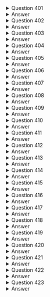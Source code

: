 <details>
  <summary>Question 401</summary>

A company wants to use the AWS Cloud to make an existing application highly available and resilient. The current version of the application resides in the company's data center. The application recently experienced data loss after a database server crashed because of an unexpected power outage. The company needs a solution that avoids any single points of failure. The solution must give the application the ability to scale to meet user demand.

Which solution will meet these requirements?

-   [ ] A. Deploy the application servers by using Amazon EC2 instances in an Auto Scaling group across multiple Availability Zones. Use an Amazon RDS DB instance in a Multi-AZ configuration.
-   [ ] B. Deploy the application servers by using Amazon EC2 instances in an Auto Scaling group in a single Availability Zone. Deploy the database on an EC2 instance. Enable EC2 Auto Recovery.
-   [ ] C. Deploy the application servers by using Amazon EC2 instances in an Auto Scaling group across multiple Availability Zones. Use an Amazon RDS DB instance with a read replica in a single Availability Zone. Promote the read replica to replace the primary DB instance if the primary DB instance fails.
-   [ ] D. Deploy the application servers by using Amazon EC2 instances in an Auto Scaling group across multiple Availability Zones. Deploy the primary and secondary database servers on EC2 instances across multiple Availability Zones. Use Amazon Elastic Block Store (Amazon EBS) Multi-Attach to create shared storage between the instances.
</details>
<details>
  <summary>Answer</summary>

-   [ ] A. Deploy the application servers by using Amazon EC2 instances in an Auto Scaling group across multiple Availability Zones. Use an Amazon RDS DB instance in a Multi-AZ configuration.

Why these are the correct answers:

A. Deploy the application servers by using Amazon EC2 instances in an Auto Scaling group across multiple Availability Zones. Use an Amazon RDS DB instance in a Multi-AZ configuration.

-   [ ]   Auto Scaling groups across multiple Availability Zones provide high availability and scalability for the application servers.
-   [ ]   Amazon RDS Multi-AZ configuration ensures database availability and failover capability, avoiding a single point of failure.

Why are the other answers wrong?

-   [ ]   B. Using Auto Scaling in a single Availability Zone does not provide high availability. EC2 Auto Recovery only recovers individual instances, not Availability Zone failures.
-   [ ]   C. A single read replica does not provide automatic failover for write operations. Manual promotion adds complexity and potential downtime.
-   [ ]   D. Deploying the database on EC2 instances increases management overhead. EBS Multi-Attach has limitations and is not suitable for all database workloads.

Therefore, using Auto Scaling across Availability Zones and Amazon RDS Multi-AZ is the most appropriate solution.
</details>
<details>
  <summary>Question 402</summary>

A company needs to ingest and handle large amounts of streaming data that its application generates. The application runs on Amazon EC2 instances and sends data to Amazon Kinesis Data Streams, which is configured with default settings. Every other day, the application consumes the data and writes the data to an Amazon S3 bucket for business intelligence (BI) processing. The company observes that Amazon S3 is not receiving all the data that the application sends to Kinesis Data Streams. What should a solutions architect do to resolve this issue?

-   [ ] A. Update the Kinesis Data Streams default settings by modifying the data retention period.
-   [ ] B. Update the application to use the Kinesis Producer Library (KPL) to send the data to Kinesis Data Streams.
-   [ ] C. Update the number of Kinesis shards to handle the throughput of the data that is sent to Kinesis Data Streams.
-   [ ] D. Turn on S3 Versioning within the S3 bucket to preserve every version of every object that is ingested in the S3 bucket.
</details>
<details>
  <summary>Answer</summary>

-   [ ] A. Update the Kinesis Data Streams default settings by modifying the data retention period.

Why these are the correct answers:

A. Update the Kinesis Data Streams default settings by modifying the data retention period.

-   [ ]   Kinesis Data Streams has a default data retention period of 24 hours.
-   [ ]   If the application consumes the data every other day (every 48 hours), the default retention period is insufficient.
-   [ ]   Increasing the retention period ensures that data is available for processing.

Why are the other answers wrong?

-   [ ]   B. The Kinesis Producer Library (KPL) improves throughput but does not directly address data loss due to retention period.
-   [ ]   C. Increasing the number of shards helps with throughput but does not solve the issue of data expiring before it is consumed.
-   [ ]   D. S3 Versioning preserves different versions of objects but does not address data loss in Kinesis Data Streams.

Therefore, modifying the data retention period is the most appropriate solution.
</details>
<details>
  <summary>Question 403</summary>

A developer has an application that uses an AWS Lambda function to upload files to Amazon S3 and needs the required permissions to perform the task. The developer already has an IAM user with valid IAM credentials required for Amazon S3. What should a solutions architect do to grant the permissions?

-   [ ] A. Add required IAM permissions in the resource policy of the Lambda function.
-   [ ] B. Create a signed request using the existing IAM credentials in the Lambda function.
-   [ ] C. Create a new IAM user and use the existing IAM credentials in the Lambda function.
-   [ ] D. Create an IAM execution role with the required permissions and attach the IAM role to the Lambda function.
</details>
<details>
  <summary>Answer</summary>

-   [ ] D. Create an IAM execution role with the required permissions and attach the IAM role to the Lambda function.

Why these are the correct answers:

D. Create an IAM execution role with the required permissions and attach the IAM role to the Lambda function.

-   [ ]   IAM roles provide temporary security credentials to AWS services, such as Lambda functions.
-   [ ]   Attaching an IAM role to the Lambda function grants it the necessary permissions to access S3.
-   [ ]   This is the most secure and recommended way to grant permissions to Lambda functions.

Why are the other answers wrong?

-   [ ]   A. Resource policies are not used to grant permissions to Lambda functions to access other AWS services.
-   [ ]   B. Signed requests use IAM user credentials, which is less secure than using roles.
-   [ ]   C. Creating a new IAM user is unnecessary and does not solve the problem of securely granting permissions.

Therefore, using an IAM execution role is the best practice for granting permissions to Lambda functions.
</details>
<details>
  <summary>Question 404</summary>

A company has deployed a serverless application that invokes an AWS Lambda function when new documents are uploaded to an Amazon S3 bucket. The application uses the Lambda function to process the documents. After a recent marketing campaign, the company noticed that the application did not process many of the documents. What should a solutions architect do to improve the architecture of this application?

-   [ ] A. Set the Lambda function's runtime timeout value to 15 minutes.
-   [ ] B. Configure an S3 bucket replication policy. Stage the documents in the S3 bucket for later processing.
-   [ ] C. Deploy an additional Lambda function. Load balance the processing of the documents across the two Lambda functions.
-   [ ] D. Create an Amazon Simple Queue Service (Amazon SQS) message queue. Send the requests to the queue. Configure the queue as an event source for Lambda.
</details>
<details>
  <summary>Answer</summary>

-   [ ] D. Create an Amazon Simple Queue Service (Amazon SQS) message queue. Send the requests to the queue. Configure the queue as an event source for Lambda.

Why these are the correct answers:

D. Create an Amazon Simple Queue Service (Amazon SQS) message queue. Send the requests to the queue. Configure the queue as an event source for Lambda.

-   [ ]   Amazon SQS decouples the S3 upload process from the Lambda processing.
-   [ ]   SQS queues can buffer incoming requests, ensuring that no documents are lost during high traffic.
-   [ ]   Configuring the queue as an event source for Lambda allows Lambda to process messages from the queue reliably.

Why are the other answers wrong?

-   [ ]   A. Increasing the Lambda timeout might help with individual processing times but does not address the issue of lost documents.
-   [ ]   B. S3 replication is for copying objects between buckets, not for ensuring reliable processing.
-   [ ]   C. Deploying additional Lambda functions without a queue does not prevent document loss during high traffic.

Therefore, using an SQS queue is the most appropriate solution for reliable document processing.
</details>
<details>
  <summary>Question 405</summary>

A solutions architect is designing the architecture for a software demonstration environment. The environment will run on Amazon EC2 instances in an Auto Scaling group behind an Application Load Balancer (ALB). The system will experience significant increases in traffic during working hours but is not required to operate on weekends. Which combination of actions should the solutions architect take to ensure that the system can scale to meet demand? (Choose two.)

-   [ ] A. Use AWS Auto Scaling to adjust the ALB capacity based on request rate.
-   [ ] B. Use AWS Auto Scaling to scale the capacity of the VPC internet gateway.
-   [ ] C. Launch the EC2 instances in multiple AWS Regions to distribute the load across Regions.
-   [ ] D. Use a target tracking scaling policy to scale the Auto Scaling group based on instance CPU utilization.
-   [ ] E. Use scheduled scaling to change the Auto Scaling group minimum, maximum, and desired capacity to zero for weekends. Revert to the default values at the start of the week.
</details>
<details>
  <summary>Answer</summary>

-   [ ] D. Use a target tracking scaling policy to scale the Auto Scaling group based on instance CPU utilization.
-   [ ] E. Use scheduled scaling to change the Auto Scaling group minimum, maximum, and desired capacity to zero for weekends. Revert to the default values at the start of the week.

Why these are the correct answers:

D. Use a target tracking scaling policy to scale the Auto Scaling group based on instance CPU utilization.

-   [ ]   Target tracking scaling policies automatically adjust the number of EC2 instances in response to changes in CPU utilization, ensuring the system can handle increased traffic during working hours.

E. Use scheduled scaling to change the Auto Scaling group minimum, maximum, and desired capacity to zero for weekends. Revert to the default values at the start of the week.

-   [ ]   Scheduled scaling allows you to set the capacity of the Auto Scaling group based on a predictable schedule, such as reducing it to zero on weekends when the system is not in use.

Why are the other answers wrong?

-   [ ]   A. Auto Scaling does not directly adjust ALB capacity. Auto Scaling adjusts the number of EC2 instances behind the ALB.
-   [ ]   B. You cannot scale the capacity of a VPC internet gateway.
-   [ ]   C. Launching EC2 instances in multiple AWS Regions is unnecessary and costly for scaling within working hours.

Therefore, using target tracking and scheduled scaling is the most appropriate solution for this scenario.
</details>
<details>
  <summary>Question 406</summary>

A solutions architect is designing a two-tiered architecture that includes a public subnet and a database subnet. The web servers in the public subnet must be open to the internet on port 443. The Amazon RDS for MySQL DB instance in the database subnet must be accessible only to the web servers on port 3306.

Which combination of steps should the solutions architect take to meet these requirements? (Choose two.)

-   [ ] A. Create a network ACL for the public subnet. Add a rule to deny outbound traffic to 0.0.0.0/0 on port 3306.
-   [ ] B. Create a security group for the DB instance. Add a rule to allow traffic from the public subnet CIDR block on port 3306.
-   [ ] C. Create a security group for the web servers in the public subnet. Add a rule to allow traffic from 0.0.0.0/0 on port 443.
-   [ ] D. Create a security group for the DB instance. Add a rule to allow traffic from the web servers' security group on port 3306.
-   [ ] E. Create a security group for the DB instance. Add a rule to deny all traffic except traffic from the web servers' security group on port 3306.
</details>
<details>
  <summary>Answer</summary>

-   [ ] C. Create a security group for the web servers in the public subnet. Add a rule to allow traffic from 0.0.0.0/0 on port 443.
-   [ ] D. Create a security group for the DB instance. Add a rule to allow traffic from the web servers' security group on port 3306.

Why these are the correct answers:

C. Create a security group for the web servers in the public subnet. Add a rule to allow traffic from 0.0.0.0/0 on port 443.

-   [ ]   Security groups act as a virtual firewall for EC2 instances.
-   [ ]   Allowing inbound traffic from 0.0.0.0/0 on port 443 makes the web servers accessible from the internet.

D. Create a security group for the DB instance. Add a rule to allow traffic from the web servers' security group on port 3306.

-   [ ]   This ensures that only the web servers can access the database, enhancing security.

Why are the other answers wrong?

-   [ ]   A. Network ACLs operate at the subnet level and are less granular than security groups for controlling traffic to specific instances. Denying outbound traffic from the public subnet is not the correct approach.
-   [ ]   B. Allowing traffic from the entire public subnet CIDR block is less secure than allowing traffic only from the web servers' security group.
-   [ ]   E. Denying all traffic except from the web servers' security group is redundant and less clear than simply allowing traffic from that security group.

Therefore, using security groups with appropriate rules is the most secure and effective solution.
</details>
<details>
  <summary>Question 407</summary>

A company is implementing a shared storage solution for a gaming application that is hosted in the AWS Cloud. The company needs the ability to use Lustre clients to access data. The solution must be fully managed. Which solution meets these requirements?

-   [ ] A. Create an AWS DataSync task that shares the data as a mountable file system. Mount the file system to the application server.
-   [ ] B. Create an AWS Storage Gateway file gateway. Create a file share that uses the required client protocol. Connect the application server to the file share.
-   [ ] C. Create an Amazon Elastic File System (Amazon EFS) file system, and configure it to support Lustre. Attach the file system to the origin server. Connect the application server to the file system.
-   [ ] D. Create an Amazon FSx for Lustre file system. Attach the file system to the origin server. Connect the application server to the file system.
</details>
<details>
  <summary>Answer</summary>

-   [ ] D. Create an Amazon FSx for Lustre file system. Attach the file system to the origin server. Connect the application server to the file system.

Why these are the correct answers:

D. Create an Amazon FSx for Lustre file system. Attach the file system to the origin server. Connect the application server to the file system.

-   [ ]   Amazon FSx for Lustre is a fully managed file system optimized for compute-intensive workloads that require high performance and POSIX compliance.
-   [ ]   It supports the Lustre file system, meeting the requirement for Lustre clients.

Why are the other answers wrong?

-   [ ]   A. AWS DataSync is a data transfer service, not a file system.
-   [ ]   B. AWS Storage Gateway provides file interfaces to cloud storage but does not support Lustre.
-   [ ]   C. Amazon EFS does not support the Lustre protocol.

Therefore, Amazon FSx for Lustre is the most appropriate solution for a fully managed, high-performance file system with Lustre client support.
</details>
<details>
  <summary>Question 408</summary>

A company runs an application that receives data from thousands of geographically dispersed remote devices that use UDP. The application processes the data immediately and sends a message back to the device if necessary. No data is stored. The company needs a solution that minimizes latency for the data transmission from the devices. The solution also must provide rapid failover to another AWS Region.

Which solution will meet these requirements?

-   [ ] A. Configure an Amazon Route 53 failover routing policy. Create a Network Load Balancer (NLB) in each of the two Regions. Configure the NLB to invoke an AWS Lambda function to process the data.
-   [ ] B. Use AWS Global Accelerator. Create a Network Load Balancer (NLB) in each of the two Regions as an endpoint. Create an Amazon Elastic Container Service (Amazon ECS) cluster with the Fargate launch type. Create an ECS service on the cluster. Set the ECS service as the target for the NLProcess the data in Amazon ECS.
-   [ ] C. Use AWS Global Accelerator. Create an Application Load Balancer (ALB) in each of the two Regions as an endpoint. Create an Amazon Elastic Container Service (Amazon ECS) cluster with the Fargate launch type. Create an ECS service on the cluster. Set the ECS service as the target for the ALB. Process the data in Amazon ECS.
-   [ ] D. Configure an Amazon Route 53 failover routing policy. Create an Application Load Balancer (ALB) in each of the two Regions. Create an Amazon Elastic Container Service (Amazon ECS) cluster with the Fargate launch type. Create an ECS service on the cluster. Set the ECS service as the target for the ALB. Process the data in Amazon ECS.
</details>
<details>
  <summary>Answer</summary>

-   [ ] B. Use AWS Global Accelerator. Create a Network Load Balancer (NLB) in each of the two Regions as an endpoint. Create an Amazon Elastic Container Service (Amazon ECS) cluster with the Fargate launch type. Create an ECS service on the cluster. Set the ECS service as the target for the NLProcess the data in Amazon ECS.

Why these are the correct answers:

B. Use AWS Global Accelerator. Create a Network Load Balancer (NLB) in each of the two Regions as an endpoint. Create an Amazon Elastic Container Service (Amazon ECS) cluster with the Fargate launch type. Create an ECS service on the cluster. Set the ECS service as the target for the NLProcess the data in Amazon ECS.

-   [ ]   AWS Global Accelerator minimizes latency by using the AWS global network to optimize the path from the remote devices to the application.
-   [ ]   Network Load Balancers (NLBs) are designed for high-performance, low-latency traffic and support UDP.
-   [ ]   Amazon ECS with Fargate provides a scalable and serverless container orchestration platform.
-   [ ]   This combination provides low latency and rapid failover.

Why are the other answers wrong?

-   [ ]   A. Route 53 failover routing is for DNS-level failover, which is slower than Global Accelerator for real-time applications. Lambda is not suitable for handling high-volume, continuous UDP traffic.
-   [ ]   C and D. Application Load Balancers (ALBs) are designed for HTTP/HTTPS traffic, not UDP.

Therefore, AWS Global Accelerator with NLBs and ECS Fargate is the most appropriate solution.
</details>
<details>
  <summary>Question 409</summary>

A solutions architect must migrate a Windows Internet Information Services (IIS) web application to AWS. The application currently relies on a file share hosted in the user's on-premises network-attached storage (NAS). The solutions architect has proposed migrating the IIS web servers to Amazon EC2 instances in multiple Availability Zones that are connected to the storage solution, and configuring an Elastic Load Balancer attached to the instances. Which replacement to the on-premises file share is MOST resilient and durable?

-   [ ] A. Migrate the file share to Amazon RDS.
-   [ ] B. Migrate the file share to AWS Storage Gateway.
-   [ ] C. Migrate the file share to Amazon FSx for Windows File Server.
-   [ ] D. Migrate the file share to Amazon Elastic File System (Amazon EFS).
</details>
<details>
  <summary>Answer</summary>

-   [ ] C. Migrate the file share to Amazon FSx for Windows File Server.

Why these are the correct answers:

C. Migrate the file share to Amazon FSx for Windows File Server.

-   [ ]   Amazon FSx for Windows File Server provides a fully managed, highly available, and scalable file storage solution that supports the SMB protocol, which is native to Windows.
-   [ ]   It is designed to be compatible with Windows-based applications and provides the necessary resilience and durability.

Why are the other answers wrong?

-   [ ]   A. Amazon RDS is a database service and not suitable for replacing a file share.
-   [ ]   B. AWS Storage Gateway connects on-premises storage to AWS cloud storage but is not a fully managed file system in the cloud.
-   [ ]   D. Amazon EFS is a file storage service for Linux-based instances and does not natively support the SMB protocol used by Windows applications.

Therefore, Amazon FSx for Windows File Server is the most appropriate replacement for an on-premises Windows file share.
</details>
<details>
  <summary>Question 410</summary>

A company is deploying a new application on Amazon EC2 instances. The application writes data to Amazon Elastic Block Store (Amazon EBS) volumes. The company needs to ensure that all data that is written to the EBS volumes is encrypted at rest. Which solution will meet this requirement?

-   [ ] A. Create an IAM role that specifies EBS encryption. Attach the role to the EC2 instances.
-   [ ] B. Create the EBS volumes as encrypted volumes. Attach the EBS volumes to the EC2 instances.
-   [ ] C. Create an EC2 instance tag that has a key of Encrypt and a value of True. Tag all instances that require encryption at the EBS level.
-   [ ] D. Create an AWS Key Management Service (AWS KMS) key policy that enforces EBS encryption in the account. Ensure that the key policy is active.
</details>
<details>
  <summary>Answer</summary>

-   [ ] B. Create the EBS volumes as encrypted volumes. Attach the EBS volumes to the EC2 instances.

Why these are the correct answers:

B. Create the EBS volumes as encrypted volumes. Attach the EBS volumes to the EC2 instances.

-   [ ]   Encrypting EBS volumes at creation ensures that all data written to the volume is encrypted at rest.
-   [ ]   This is the most direct and effective way to meet the requirement.

Why are the other answers wrong?

-   [ ]   A. IAM roles control access to AWS services but do not enforce EBS encryption.
-   [ ]   C. EC2 instance tags are metadata and do not enforce encryption.
-   [ ]   D. KMS key policies control access to KMS keys but do not enforce EBS encryption.

Therefore, creating encrypted EBS volumes is the correct solution.
</details>

<details>
  <summary>Question 411</summary>

A company has a web application with sporadic usage patterns. There is heavy usage at the beginning of each month, moderate usage at the start of each week, and unpredictable usage during the week. The application consists of a web server and a MySQL database server running inside the data center. The company would like to move the application to the AWS Cloud, and needs to select a cost-effective database platform that will not require database modifications. Which solution will meet these requirements?

-   [ ] A. Amazon DynamoDB
-   [ ] B. Amazon RDS for MySQL
-   [ ] C. MySQL-compatible Amazon Aurora Serverless
-   [ ] D. MySQL deployed on Amazon EC2 in an Auto Scaling group
</details>
<details>
  <summary>Answer</summary>

-   [ ] C. MySQL-compatible Amazon Aurora Serverless

Why these are the correct answers:

C. MySQL-compatible Amazon Aurora Serverless

-   [ ]   Amazon Aurora Serverless automatically starts up, shuts down, and scales database capacity based on application needs.
-   [ ]   It is cost-effective for applications with sporadic usage patterns.
-   [ ]   It is compatible with MySQL, requiring minimal to no database modifications.

Why are the other answers wrong?

-   [ ]   A. Amazon DynamoDB is a NoSQL database and would require significant application modifications.
-   [ ]   B. Amazon RDS for MySQL requires provisioning a specific instance size, which may not be cost-effective for sporadic usage.
-   [ ]   D. Deploying MySQL on Amazon EC2 with Auto Scaling involves managing the database and scaling, increasing operational overhead.

Therefore, Amazon Aurora Serverless is the most suitable and cost-effective solution.
</details>
<details>
  <summary>Question 412</summary>

An image-hosting company stores its objects in Amazon S3 buckets. The company wants to avoid accidental exposure of the objects in the S3 buckets to the public. All S3 objects in the entire AWS account need to remain private. Which solution will meet these requirements?

-   [ ] A. Use Amazon GuardDuty to monitor S3 bucket policies. Create an automatic remediation action rule that uses an AWS Lambda function to remediate any change that makes the objects public.
-   [ ] B. Use AWS Trusted Advisor to find publicly accessible S3 buckets. Configure email notifications in Trusted Advisor when a change is detected. Manually change the S3 bucket policy if it allows public access.
-   [ ] C. Use AWS Resource Access Manager to find publicly accessible S3 buckets. Use Amazon Simple Notification Service (Amazon SNS) to invoke an AWS Lambda function when a change is detected. Deploy a Lambda function that programmatically remediates the change.
-   [ ] D. Use the S3 Block Public Access feature on the account level. Use AWS Organizations to create a service control policy (SCP) that prevents IAM users from changing the setting. Apply the SCP to the account.
</details>
<details>
  <summary>Answer</summary>

-   [ ] D. Use the S3 Block Public Access feature on the account level. Use AWS Organizations to create a service control policy (SCP) that prevents IAM users from changing the setting. Apply the SCP to the account.

Why these are the correct answers:

D. Use the S3 Block Public Access feature on the account level. Use AWS Organizations to create a service control policy (SCP) that prevents IAM users from changing the setting. Apply the SCP to the account.

-   [ ]   S3 Block Public Access at the account level prevents any public access to S3 buckets and objects within that account.
-   [ ]   AWS Organizations service control policies (SCPs) can enforce this setting across all accounts in the organization, preventing users from changing it.
-   [ ]   This solution provides the strongest and most centralized control.

Why are the other answers wrong?

-   [ ]   A, B, and C. These solutions involve monitoring and remediation, which are reactive rather than preventative. They also introduce operational overhead.

Therefore, using S3 Block Public Access with an SCP is the most secure and effective solution to prevent public access.
</details>
<details>
  <summary>Question 413</summary>

An ecommerce company is experiencing an increase in user traffic. The company's store is deployed on Amazon EC2 instances as a two-tier web application consisting of a web tier and a separate database tier. As traffic increases, the company notices that the architecture is causing significant delays in sending timely marketing and order confirmation email to users. The company wants to reduce the time it spends resolving complex email delivery issues and minimize operational overhead. What should a solutions architect do to meet these requirements?

-   [ ] A. Create a separate application tier using EC2 instances dedicated to email processing.
-   [ ] B. Configure the web instance to send email through Amazon Simple Email Service (Amazon SES).
-   [ ] C. Configure the web instance to send email through Amazon Simple Notification Service (Amazon SNS).
-   [ ] D. Create a separate application tier using EC2 instances dedicated to email processing. Place the instances in an Auto Scaling group.
</details>
<details>
  <summary>Answer</summary>

-   [ ] B. Configure the web instance to send email through Amazon Simple Email Service (Amazon SES).

Why these are the correct answers:

B. Configure the web instance to send email through Amazon Simple Email Service (Amazon SES).

-   [ ]   Amazon SES is a cloud-based email sending service that is designed to help digital marketers and application developers send marketing, notification, and transactional emails.
-   [ ]   Offloading email sending to SES reduces the load on the web instances and simplifies email delivery issues.
-   [ ]   This solution minimizes operational overhead by using a managed service.

Why are the other answers wrong?

-   [ ]   A and D. Creating separate EC2 instances or Auto Scaling groups for email processing adds complexity and operational overhead.
-   [ ]   C. Amazon SNS is for sending notifications, not for transactional or marketing emails.

Therefore, using Amazon SES is the most efficient and appropriate solution.
</details>
<details>
  <summary>Question 414</summary>

A company has a business system that generates hundreds of reports each day. The business system saves the reports to a network share in CSV format. The company needs to store this data in the AWS Cloud in near-real time for analysis. Which solution will meet these requirements with the LEAST administrative overhead?

-   [ ] A. Use AWS DataSync to transfer the files to Amazon S3. Create a scheduled task that runs at the end of each day.
-   [ ] B. Create an Amazon S3 File Gateway. Update the business system to use a new network share from the S3 File Gateway.
-   [ ] C. Use AWS DataSync to transfer the files to Amazon S3. Create an application that uses the DataSync API in the automation workflow.
-   [ ] D. Deploy an AWS Transfer for SFTP endpoint. Create a script that checks for new files on the network share and uploads the new files by using SFTP.
</details>
<details>
  <summary>Answer</summary>

-   [ ] B. Create an Amazon S3 File Gateway. Update the business system to use a new network share from the S3 File Gateway.

Why these are the correct answers:

B. Create an Amazon S3 File Gateway. Update the business system to use a new network share from the S3 File Gateway.

-   [ ]   Amazon S3 File Gateway provides a seamless way to access S3 objects as files on a local file system.
-   [ ]   Updating the business system to use this new network share requires minimal changes and reduces administrative overhead.

Why are the other answers wrong?

-   [ ]   A and C. Using AWS DataSync requires additional scheduling or API integration, increasing overhead.
-   [ ]   D. Deploying an SFTP endpoint and creating scripts adds complexity and management overhead.

Therefore, Amazon S3 File Gateway is the simplest and most efficient solution for near-real-time data transfer.
</details>
<details>
  <summary>Question 415</summary>

A company is storing petabytes of data in Amazon S3 Standard. The data is stored in multiple S3 buckets and is accessed with varying frequency. The company does not know access patterns for all the data. The company needs to implement a solution for each S3 bucket to optimize the cost of S3 usage. Which solution will meet these requirements with the MOST operational efficiency?

-   [ ] A. Create an S3 Lifecycle configuration with a rule to transition the objects in the S3 bucket to S3 Intelligent-Tiering.
-   [ ] B. Use the S3 storage class analysis tool to determine the correct tier for each object in the S3 bucket. Move each object to the identified storage tier.
-   [ ] C. Create an S3 Lifecycle configuration with a rule to transition the objects in the S3 bucket to S3 Glacier Instant Retrieval.
-   [ ] D. Create an S3 Lifecycle configuration with a rule to transition the objects in the S3 bucket to S3 One Zone-Infrequent Access (S3 One Zone-IA).
</details>
<details>
  <summary>Answer</summary>

-   [ ] A. Create an S3 Lifecycle configuration with a rule to transition the objects in the S3 bucket to S3 Intelligent-Tiering.

Why these are the correct answers:

A. Create an S3 Lifecycle configuration with a rule to transition the objects in the S3 bucket to S3 Intelligent-Tiering.

-   [ ]   S3 Intelligent-Tiering automatically optimizes storage costs by moving data to the most cost-effective tier based on access patterns.
-   [ ]   It handles objects with varying access frequencies, and using a lifecycle configuration automates this process.

Why are the other answers wrong?

-   [ ]   B. Using the S3 storage class analysis tool and manually moving objects is operationally intensive.
-   [ ]   C. S3 Glacier Instant Retrieval is for archive data with infrequent access, not for data with varying access patterns.
-   [ ]   D. S3 One Zone-IA reduces availability and is not suitable for all data.

Therefore, S3 Intelligent-Tiering is the most efficient solution for cost optimization with unknown access patterns.
</details>
<details>
  <summary>Question 416</summary>

A rapidly growing global ecommerce company is hosting its web application on AWS. The web application includes static content and dynamic content. The website stores online transaction processing (OLTP) data in an Amazon RDS database The website's users are experiencing slow page loads. Which combination of actions should a solutions architect take to resolve this issue? (Choose two.)

-   [ ] A. Configure an Amazon Redshift cluster.
-   [ ] B. Set up an Amazon CloudFront distribution.
-   [ ] C. Host the dynamic web content in Amazon S3.
-   [ ] D. Create a read replica for the RDS DB instance.
-   [ ] E. Configure a Multi-AZ deployment for the RDS DB instance.
</details>
<details>
  <summary>Answer</summary>

-   [ ] B. Set up an Amazon CloudFront distribution.
-   [ ] D. Create a read replica for the RDS DB instance.

Why these are the correct answers:

B. Set up an Amazon CloudFront distribution.

-   [ ]   Amazon CloudFront is a content delivery network (CDN) that can cache static content closer to users, improving load times.

D. Create a read replica for the RDS DB instance.

-   [ ]   A read replica offloads read operations from the primary database, improving database performance.

Why are the other answers wrong?

-   [ ]   A. Amazon Redshift is for data warehousing and analytics, not for improving web application performance.
-   [ ]   C. Hosting dynamic content in S3 is not practical. S3 is for static content.
-   [ ]   E. Multi-AZ deployments improve database availability, not read performance.

Therefore, CloudFront and RDS read replicas are the most appropriate solutions.
</details>
<details>
  <summary>Question 417</summary>

A company uses Amazon EC2 instances and AWS Lambda functions to run its application. The company has VPCs with public subnets and private subnets in its AWS account. The EC2 instances run in a private subnet in one of the VPCs. The Lambda functions need direct network access to the EC2 instances for the application to work. The application will run for at least 1 year. The company expects the number of Lambda functions that the application uses to increase during that time. The company wants to maximize its savings on all application resources and to keep network latency between the services low. Which solution will meet these requirements?

-   [ ] A. Purchase an EC2 Instance Savings Plan Optimize the Lambda functions' duration and memory usage and the number of invocations. Connect the Lambda functions to the private subnet that contains the EC2 instances.
-   [ ] B. Purchase an EC2 Instance Savings Plan Optimize the Lambda functions' duration and memory usage, the number of invocations, and the amount of data that is transferred. Connect the Lambda functions to a public subnet in the same VPC where the EC2 instances run.
-   [ ] C. Purchase a Compute Savings Plan. Optimize the Lambda functions' duration and memory usage, the number of invocations, and the amount of data that is transferred. Connect the Lambda functions to the private subnet that contains the EC2 instances.
-   [ ] D. Purchase a Compute Savings Plan. Optimize the Lambda functions' duration and memory usage, the number of invocations, and the amount of data that is transferred. Keep the Lambda functions in the Lambda service VPC.
</details>
<details>
  <summary>Answer</summary>

-   [ ] C. Purchase a Compute Savings Plan. Optimize the Lambda functions' duration and memory usage, the number of invocations, and the amount of data that is transferred. Connect the Lambda functions to the private subnet that contains the EC2 instances.

Why these are the correct answers:

C. Purchase a Compute Savings Plan. Optimize the Lambda functions' duration and memory usage, the number of invocations, and the amount of data that is transferred. Connect the Lambda functions to the private subnet that contains the EC2 instances.

-   [ ]   Compute Savings Plans offer cost savings for both EC2 and Lambda usage, which is beneficial as the number of Lambda functions increases.
-   [ ]   Optimizing Lambda functions reduces costs.
-   [ ]   Connecting Lambda functions to the private subnet ensures low latency.

Why are the other answers wrong?

-   [ ]   A and B. EC2 Instance Savings Plans are less flexible than Compute Savings Plans, as they do not apply to Lambda costs. Using a public subnet increases security risks.
-   [ ]   D. Keeping Lambda functions in the Lambda service VPC would require a VPC peering or other network connection, increasing latency.

Therefore, Compute Savings Plans and connecting Lambda functions to the private subnet are the most cost-effective and efficient solution.
</details>
<details>
  <summary>Question 418</summary>

A solutions architect needs to allow team members to access Amazon S3 buckets in two different AWS accounts: a development account and a production account. The team currently has access to S3 buckets in the development account by using unique IAM users that are assigned to an IAM group that has appropriate permissions in the account. The solutions architect has created an IAM role in the production account. The role has a policy that grants access to an S3 bucket in the production account. Which solution will meet these requirements while complying with the principle of least privilege?

-   [ ] A. Attach the Administrator Access policy to the development account users.
-   [ ] B. Add the development account as a principal in the trust policy of the role in the production account.
-   [ ] C. Turn off the S3 Block Public Access feature on the S3 bucket in the production account.
-   [ ] D. Create a user in the production account with unique credentials for each team member.
</details>
<details>
  <summary>Answer</summary>

-   [ ] B. Add the development account as a principal in the trust policy of the role in the production account.

Why these are the correct answers:

B. Add the development account as a principal in the trust policy of the role in the production account.

-   [ ]   IAM roles allow users in one AWS account to assume the role in another account, granting them temporary access to resources in that account.
-   [ ]   Adding the development account as a trusted principal allows the team members to assume the role.
-   [ ]   This follows the principle of least privilege by granting only the necessary permissions.

Why are the other answers wrong?

-   [ ]   A. Administrator Access policy grants excessive permissions, violating least privilege.
-   [ ]   C. Turning off S3 Block Public Access increases security risks.
-   [ ]   D. Creating separate users in the production account adds management overhead and does not leverage IAM roles for secure cross-account access.

Therefore, using IAM roles for cross-account access is the most secure and efficient solution.
</details>
<details>
  <summary>Question 419</summary>

A company uses AWS Organizations with all features enabled and runs multiple Amazon EC2 workloads in the ap-southeast-2 Region. The company has a service control policy (SCP) that prevents any resources from being created in any other Region. A security policy requires the company to encrypt all data at rest. An audit discovers that employees have created Amazon Elastic Block Store (Amazon EBS) volumes for EC2 instances without encrypting the volumes. The company wants any new EC2 instances that any IAM user or root user launches in ap-southeast-2 to use encrypted EBS volumes. The company wants a solution that will have minimal effect on employees who create EBS volumes. Which combination of steps will meet these requirements? (Choose two.)

-   [ ] A. In the Amazon EC2 console, select the EBS encryption account attribute and define a default encryption key.
-   [ ] B. Create an IAM permission boundary. Attach the permission boundary to the root organizational unit (OU). Define the boundary to deny the ec2:CreateVolume action when the ec2:Encrypted condition equals false.
-   [ ] C. Create an SCP. Attach the SCP to the root organizational unit (OU). Define the SCP to deny the ec2:CreateVolume action whenthe ec2:Encrypted condition equals false.
-   [ ] D. Update the IAM policies for each account to deny the ec2:CreateVolume action when the ec2:Encrypted condition equals false.
-   [ ] E. In the Organizations management account, specify the Default EBS volume encryption setting.
</details>
<details>
  <summary>Answer</summary>

-   [ ] A. In the Amazon EC2 console, select the EBS encryption account attribute and define a default encryption key.
-   [ ] C. Create an SCP. Attach the SCP to the root organizational unit (OU). Define the SCP to deny the ec2:CreateVolume action whenthe ec2:Encrypted condition equals false.

Why these are the correct answers:

A. In the Amazon EC2 console, select the EBS encryption account attribute and define a default encryption key.

-   [ ]   Setting the default EBS encryption ensures that all new EBS volumes are encrypted by default, minimizing the impact on employees.

C. Create an SCP. Attach the SCP to the root organizational unit (OU). Define the SCP to deny the ec2:CreateVolume action whenthe ec2:Encrypted condition equals false.

-   [ ]   SCPs enforce organizational policies across all accounts in AWS Organizations.
-   [ ]   This prevents IAM users and root users from creating unencrypted EBS volumes.

Why are the other answers wrong?

-   [ ]   B. IAM permission boundaries do not enforce policies across AWS Organizations.
-   [ ]   D. Updating IAM policies in each account is cumbersome and does not provide centralized control.
-   [ ]   E. While setting the Default EBS volume encryption setting is correct, it does not prevent users from disabling encryption, so an SCP is still needed for enforcement.

Therefore, setting the default encryption and using an SCP is the most effective solution.
</details>
<details>
  <summary>Question 420</summary>

A company wants to use an Amazon RDS for PostgreSQL DB cluster to simplify time-consuming database administrative tasks for production database workloads. The company wants to ensure that its database is highly available and will provide automatic failover support in most scenarios in less than 40 seconds. The company wants to offload reads off of the primary instance and keep costs as low as possible. Which solution will meet these requirements?

-   [ ] A. Use an Amazon RDS Multi-AZ DB instance deployment. Create one read replica and point the read workload to the read replica.
-   [ ] B. Use an Amazon RDS Multi-AZ DB duster deployment Create two read replicas and point the read workload to the read replicas.
-   [ ] C. Use an Amazon RDS Multi-AZ DB instance deployment. Point the read workload to the secondary instances in the Multi-AZ pair.
-   [ ] D. Use an Amazon RDS Multi-AZ DB cluster deployment Point the read workload to the reader endpoint.
</details>
<details>
  <summary>Answer</summary>

-   [ ] D. Use an Amazon RDS Multi-AZ DB cluster deployment Point the read workload to the reader endpoint.

Why these are the correct answers:

D. Use an Amazon RDS Multi-AZ DB cluster deployment Point the read workload to the reader endpoint.

-   [ ]   Amazon Aurora PostgreSQL Multi-AZ DB clusters provide high availability and automatic failover.
-   [ ]   Aurora clusters have a reader endpoint that distributes read traffic across Aurora Replicas, offloading the primary instance.
-   [ ]   Aurora's architecture is designed for fast failover.

Why are the other answers wrong?

-   [ ]   A, B, and C. Amazon RDS Multi-AZ DB instances are for high availability, not read scaling. Read replicas are separate instances, and Multi-AZ secondary instances are for failover, not general read traffic.

Therefore, Amazon Aurora PostgreSQL Multi-AZ DB clusters with the reader endpoint are the most appropriate solution.
</details>

<details>
  <summary>Question 421</summary>

A company runs a highly available SFTP service.
The SFTP service uses two Amazon EC2 Linux instances that run with elastic IP addresses to accept traffic from trusted IP sources on the internet.
The SFTP service is backed by shared storage that is attached to the instances.
User accounts are created and managed as Linux users in the SFTP servers.
The company wants a serverless option that provides high IOPS performance and highly configurable security.
The company also wants to maintain control over user permissions.

Which solution will meet these requirements?

- [ ] A. Create an encrypted Amazon Elastic Block Store (Amazon EBS) volume.
Create an AWS Transfer Family SFTP service with a public endpoint that allows only trusted IP addresses.
Attach the EBS volume to the SFTP service endpoint.
Grant users access to the SFTP service.
- [ ] B. Create an encrypted Amazon Elastic File System (Amazon EFS) volume.
Create an AWS Transfer Family SFTP service with elastic IP addresses and a VPC endpoint that has internet-facing access.
Attach a security group to the endpoint that allows only trusted IP addresses.
Attach the EFS volume to the SFTP service endpoint.
Grant users access to the SFTP service.
- [ ] C. Create an Amazon S3 bucket with default encryption enabled.
Create an AWS Transfer Family SFTP service with a public endpoint that allows only trusted IP addresses.
Attach the S3 bucket to the SFTP service endpoint.
Grant users access to the SFTP service.
- [ ] D. Create an Amazon S3 bucket with default encryption enabled.
Create an AWS Transfer Family SFTP service with a VPC endpoint that has internal access in a private subnet.
Attach a security group that allows only trusted IP addresses.
Attach the S3 bucket to the SFTP service endpoint.
Grant users access to the SFTP service.

</details>

<details>
  <summary>Answer</summary>

- [ ] B. Create an encrypted Amazon Elastic File System (Amazon EFS) volume.
Create an AWS Transfer Family SFTP service with elastic IP addresses and a VPC endpoint that has internet-facing access.
Attach a security group to the endpoint that allows only trusted IP addresses.
Attach the EFS volume to the SFTP service endpoint.
Grant users access to the SFTP service.

Why these are the correct answers:

B. Create an encrypted Amazon Elastic File System (Amazon EFS) volume.
Create an AWS Transfer Family SFTP service with elastic IP addresses and a VPC endpoint that has internet-facing access.
Attach a security group to the endpoint that allows only trusted IP addresses.
Attach the EFS volume to the SFTP service endpoint.
Grant users access to the SFTP service.

- [ ] AWS Transfer Family provides a serverless SFTP service.
- [ ] Amazon EFS provides shared file storage with high IOPS performance.
- [ ] Using a VPC endpoint with a security group allows for highly configurable security by controlling access.
- [ ] EFS allows for maintaining control over user permissions.

Why are the other answers wrong?

- [ ] A. Using EBS volumes with AWS Transfer Family is not a valid configuration, as EBS is block storage and not designed for shared file access in this context.
- [ ] C and D. Amazon S3 is object storage, not a file system, and while Transfer Family can use S3, it doesn't provide the same file system semantics or performance as EFS for an SFTP service requiring high IOPS.

Therefore, Option B is the most suitable solution as it leverages AWS Transfer Family for serverless SFTP, EFS for shared storage with high IOPS, and VPC endpoints with security groups for secure access control.

</details>

<details>
  <summary>Question 422</summary>

A company is developing a new machine learning (ML) model solution on AWS.
The models are developed as independent microservices that fetch approximately 1 GB of model data from Amazon S3 at startup and load the data into memory.
Users access the models through an asynchronous API.
Users can send a request or a batch of requests and specify where the results should be sent.
The company provides models to hundreds of users.
The usage patterns for the models are irregular.
Some models could be unused for days or weeks.
Other models could receive batches of thousands of requests at a time.
Which design should a solutions architect recommend to meet these requirements?

- [ ] A. Direct the requests from the API to a Network Load Balancer (NLB).
Deploy the models as AWS Lambda functions that are invoked by the NLB.
- [ ] B. Direct the requests from the API to an Application Load Balancer (ALB).
Deploy the models as Amazon Elastic Container Service (Amazon ECS) services that read from an Amazon Simple Queue Service (Amazon SQS) queue.
Use AWS App Mesh to scale the instances of the ECS cluster based on the SQS queue size.
- [ ] C. Direct the requests from the API into an Amazon Simple Queue Service (Amazon SQS) queue.
Deploy the models as AWS Lambda functions that are invoked by SQS events.
Use AWS Auto Scaling to increase the number of vCPUs for the Lambda functions based on the SQS queue size.
- [ ] D. Direct the requests from the API into an Amazon Simple Queue Service (Amazon SQS) queue.
Deploy the models as Amazon Elastic Container Service (Amazon ECS) services that read from the queue.
Enable AWS Auto Scaling on Amazon ECS for both the cluster and copies of the service based on the queue size.

</details>

<details>
  <summary>Answer</summary>

- [ ] D. Direct the requests from the API into an Amazon Simple Queue Service (Amazon SQS) queue.
Deploy the models as Amazon Elastic Container Service (Amazon ECS) services that read from the queue.
Enable AWS Auto Scaling on Amazon ECS for both the cluster and copies of the service based on the queue size.

Why these are the correct answers:

D. Direct the requests from the API into an Amazon Simple Queue Service (Amazon SQS) queue.
Deploy the models as Amazon Elastic Container Service (Amazon ECS) services that read from the queue.
Enable AWS Auto Scaling on Amazon ECS for both the cluster and copies of the service based on the queue size.

- [ ] Amazon SQS helps decouple the API requests from the model processing, accommodating irregular usage patterns.
- [ ] Amazon ECS allows deploying the models as scalable microservices.
- [ ] AWS Auto Scaling on ECS ensures that the number of service instances adjusts dynamically based on the queue load, optimizing resource utilization and cost.

Why are the other answers wrong?

- [ ] A. Lambda functions have limitations on memory and execution time, and loading 1GB of model data might exceed those limits. NLB is for load balancing traffic, not for invoking Lambda functions directly in this manner.
- [ ] B. While ECS with App Mesh can scale, it adds complexity compared to using ECS with Auto Scaling directly. App Mesh is more suitable for complex microservice architectures with many inter-service communications.
- [ ] C. Lambda functions are not designed to have their vCPU count scaled; they scale by increasing the number of concurrent executions. Loading 1GB of model data into Lambda for each invocation can lead to performance and cost inefficiencies.

Therefore, Option D provides the most scalable, cost-effective, and operationally efficient solution for handling the described machine learning model deployment scenario.

</details>

<details>
  <summary>Question 423</summary>

A solutions architect wants to use the following JSON text as an identity-based policy to grant specific permissions:

```json
{
  "Version": "2012-10-17",
  "Statement": [
    {
      "Sid": "1",
      "Effect": "Allow",
      "Action": [
        "ssm:ListDocuments",
        "ssm:GetDocument"
      ],
      "Resource": "*",
      "Condition": {
        "StringEquals": {
          "ec2:Region": "us-east-1"
        }
      }
    },
    {
      "Sid": "2",
      "Effect": "Deny",
      "Action": [
        "ec2:StopInstances",
        "ec2:TerminateInstances"
      ],
      "Resource": "*",
      "Condition": {
        "BoolIfExists": {
          "aws:MultiFactorAuthPresent": "false"
        }
      }
    }
  ]
}
```

Which IAM principals can the solutions architect attach this policy to? (Choose two.)

- [ ] A. Role
- [ ] B. Group
- [ ] C. Organization
- [ ] D. Amazon Elastic Container Service (Amazon ECS) resource
- [ ] E. Amazon EC2 resource

</details>

<details>
  <summary>Answer</summary>

- [ ] A. Role
- [ ] B. Group

Why these are the correct answers:

- [ ] IAM policies are designed to be attached to IAM principals, which include users, groups, and roles.
- [ ] Roles are used to grant permissions to AWS services or other AWS accounts.
- [ ] Groups are used to manage permissions for multiple IAM users.

Why are the other answers wrong?

- [ ] C. Organization: Policies that apply at the organization level are Service Control Policies (SCPs), not IAM policies.
- [ ] D and E. Amazon ECS resources and Amazon EC2 resources are not IAM principals to which identity-based policies are attached. Instead, roles can be assumed by these resources to gain permissions.

Therefore, Options A and B are the correct choices as IAM policies can be directly attached to IAM roles and groups.

</details>

































































